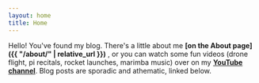 ```yaml
---
layout: home
title: Home
---
```


Hello! You've found my blog. There's a little about me **[on the About page]({{ "/about/" | relative_url }})** , or you can watch some fun videos (drone flight, pi recitals, rocket launches, marimba music) over on my **[YouTube channel](https://www.youtube.com/@ariessunfeld)**. Blog posts are sporadic and athematic, linked below.
